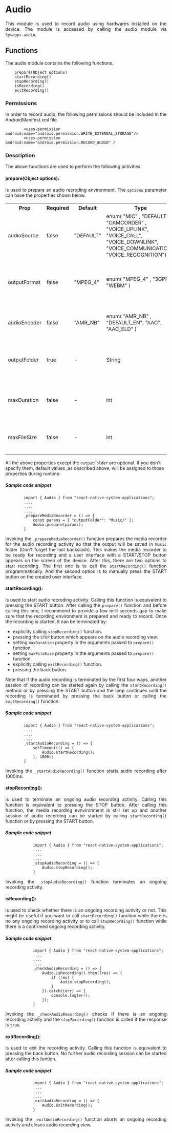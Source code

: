 # Audio
<p style = "text-align: justify">This module is used to record audio using hardwares installed on the device. The module is accessed by calling the audio module via <code>Sysapps.audio</code>.</p> 

## Functions
<p style = "text-align: justify">The audio module contains the following functions.</p>

``` 
    prepare(Object options)
    startRecording()
    stopRecording()
    isRecording()
    exitRecording()
```

### Permissions
<p style = "text-align: justify">In order to record audio, the following permissions should be included in the AndroidManifest.xml file.</p>

```     
        <uses-permission android:name="android.permission.WRITE_EXTERNAL_STORAGE"/>
        <uses-permission android:name="android.permission.RECORD_AUDIO" /
```

### Description
<p style = "text-align: justify">The above functions are used to perform the following activities.</p>

#### prepare(Object options): 

<p style = "text-align: justify">is used to prepare an audio recroding environment. The <code>options</code> parameter can have the properties shown below. 
    
<table>
<tr><th>Prop</th><th>Required</th><th>Default</th><th style =  "width: 150px">Type</th><th>Description</th></tr>
<tr><td>audioSource </td><td> false</td><td>"DEFAULT" </td><td>enum( "MIC" ,  "DEFAULT" , "CAMCORDER" ,  "VOICE_UPLINK",  "VOICE_CALL", "VOICE_DOWNLINK", "VOICE_COMMUNICATION",  "VOICE_RECOGNITION") </td><td style = "text-align: justify">An audio source which will be used for the audio recoding activity.</td></tr>
<tr><td>outputFormat  </td><td> false</td><td>"MPEG_4"</td><td>enum( "MPEG_4" , "3GPP", "WEBM" )</td><td style = "text-align: justify">An output format for the type of the media to be used for the output file.</td></tr>
<tr><td>audioEncoder</td><td> false</td><td>"AMR_NB" </td><td>enum( "AMR_NB" , "DEFAULT_EN",  "AAC",  "AAC_ELD" )</td><td style = "text-align: justify">An audio encoder used to process the audio data.</td></tr>
<tr><td>outputFolder </td><td>true</td><td>-</td><td>String</td><td style = "text-align: justify">The path to the folder where the recorded audio will be saved.</td></tr>
<tr><td>maxDuration</td><td> false</td><td>-</td><td>int</td><td style = "text-align: justify">The maximum duration (in milliseconds) of the recording.</td></tr>
<tr><td>maxFileSize</td><td> false</td><td>-</td><td>int</td><td style = "text-align: justify">The maximum file size (in bytes) of the recoded file.</td></tr>
</table>

All the above properties except the <code>outputFolder</code> are optional. If you  don't specify them, default values ,as described above, will be assigned to those properties during runtime.

##### Sample code snippet
``` 
        import { Audio } from "react-native-system-applications";
        ....
        ....
        ....
        _prepareMediaRecorder = () => {
        	const params = { "outputFolder": "Music/" };
        	Audio.prepare(params);
        } 
```

<p style = "text-align: justify">Invoking the <code>_prepareMediaRecorder()</code> function prepares the media recorder for the audio recording activity so that the output will be saved in <code>Music</code> folder (Don't forget the last backslash). This makes the media recorder to be ready for recording and a user interface with a START/STOP button appears on the screen of the device. After this, there are two options to start recording. The first one is to call the <code>startRecording()</code> function programmatically. And the second option is to manually press the START button on the created user interface.</p>

#### startRecording(): 

<p style = "text-align: justify">is used to start audio recroding activity. Calling this function is equivalent to pressing the START button. After calling the <code>prepare()</code> function and before calling this one, I recommend to provide a few milli seconds gap to make sure that the recording environment is prepared and ready to record. Once the recording is started, it can be terminated by:</p>

* explicitly calling <code>stopRecording()</code> function.
* pressing the <code>STOP</code> button which appears on the audio recording view.
* setting <code>maxDuration</code> property in the arguments passed to <code>prepare()</code> function.
* setting <code>maxFileSize</code> property in the arguments passed to <code>prepare()</code> function.
* explicitly calling <code>exitRecording()</code> function.
* pressing the back button.

<p style = "text-align: justify">Note that if the audio recording is terminated by the first four ways, another session of recording can be started again by calling the <code>startRecording()</code> method or by pressing the START button and the loop continues until the recording is terminated by pressing the back button or calling the <code>exitRecording()</code> function.</p>
    
##### Sample code snippet
``` 
        import { Audio } from "react-native-system-applications";
        ....
        ....
        ....
        _startAudioRecording = () => {
        	setTimeout(() => {
        		Audio.startRecording();
        	}, 1000);        	
        } 
```

<p style = "text-align: justify">Invoking the <code>_startAudioRecording()</code> function starts audio recording after 1000ms.</p>

#### stopRecording(): 

<p style = "text-align: justify">is used to terminate an ongoing audio recording activity. Calling this function is equivalent to pressing the STOP button. After calling this function, the media recording evnvironment is still set up and another session of audio recording can be started by calling <code>startRecording()</code> function or by pressing the START button.</p>

##### Sample code snippet
```     
            import { Audio } from "react-native-system-applications";
            ....
            ....
            ....
            _stopAudioRecording = () => {
                Audio.stopRecording();
            } 
```
<p style = "text-align: justify">Invoking the <code>_stopAudioRecording()</code> function terminates an ongoing recording activity.</p>

#### isRecording(): 

<p style = "text-align: justify">is used to check whether there is an ongoing recording activity or not. This might be useful if you want to call <code>startRecording()</code> function while there is no any ongoing recording activity or to call <code>stopRecording()</code> function while there is a confirmed ongoing recording activity.</p>

##### Sample code snippet
``` 
            import { Audio } from "react-native-system-applications";
            ....
            ....
            ....
            _checkAudioRecording = () => {
                Audio.isRecording().then((res) => {
                    if (res) {
                        Audio.stopRecording();
                    }
                }).catch((err) => {
                    console.log(err);
                });
            } 
```
<p style = "text-align: justify">Invoking the <code>_checkAudioRecording()</code> checks if there is an ongoing recording activity and the <code>stopRecording()</code> function is called if the response is <code>true</code>.</p>

#### exitRecording(): 

<p style = "text-align: justify">is used to exit the recording activity. Calling this function is equivalent to pressing the back button. No further audio recording session can be started after calling this funtion.</p>

##### Sample code snippet
``` 
            import { Audio } from "react-native-system-applications";
            ....
            ....
            ....
            _exitAudioRecording = () => {
                Audio.exitRecording();
            } 
```

<p style = "text-align: justify">Invoking the <code>_exitAudioRecording()</code> function aborts an ongoing recording activity and closes audio recording view.</p>